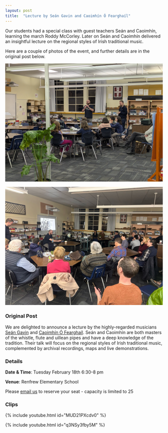 ```yaml
---
layout: post
title:  "Lecture by Seán Gavin and Caoimhín Ó Fearghaíl"
---
```


Our students had a special class with guest teachers Seán and Caoimhín, learning the march Roddy McCorley. 
Later on Seán and Caoimhín delivered an insightful lecture on the regional styles of Irish traditional music. 

Here are a couple of photos of the event, and further details are in the original post below.

![Class](../assets/img/PXL_20250219_021943716.jpg)

![Lecture](../assets/img/IMG-20250219-WA0001.jpg)

### Original Post
We are delighted to announce a lecture by the highly-regarded musicians [Seán Gavin](https://www.seangavinmusic.com/about/) and [Caoimhín Ó Fearghaíl](https://www.caoimhinofearghail.ie/bio). 
Seán and Caoimhín are both masters of the whistle, flute and uillean pipes and have a deep knowledge of the tradition. 
Their talk will focus on the regional styles of Irish traditional music, complemented by archival recordings, maps and live demonstrations. 

### Details

**Date & Time**: Tuesday February 18th 6:30-8 pm

**Venue**: Renfrew Elementary School

Please [email us](mailto:info@vsim.ca) to reserve your seat - capacity is limited to 25

### Clips

{% include youtube.html id="MUD21PXcdv0" %}

  

{% include youtube.html id="q3NSy3fby5M" %}

